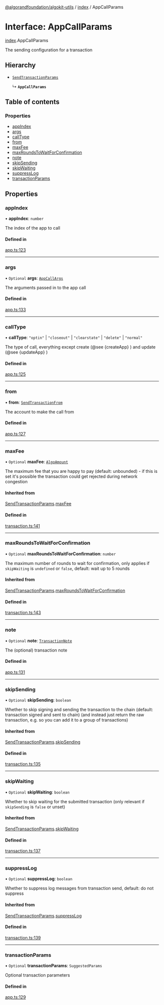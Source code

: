 [@algorandfoundation/algokit-utils](../README.md) / [index](../modules/index.md) / AppCallParams

# Interface: AppCallParams

[index](../modules/index.md).AppCallParams

The sending configuration for a transaction

## Hierarchy

- [`SendTransactionParams`](index.SendTransactionParams.md)

  ↳ **`AppCallParams`**

## Table of contents

### Properties

- [appIndex](index.AppCallParams.md#appindex)
- [args](index.AppCallParams.md#args)
- [callType](index.AppCallParams.md#calltype)
- [from](index.AppCallParams.md#from)
- [maxFee](index.AppCallParams.md#maxfee)
- [maxRoundsToWaitForConfirmation](index.AppCallParams.md#maxroundstowaitforconfirmation)
- [note](index.AppCallParams.md#note)
- [skipSending](index.AppCallParams.md#skipsending)
- [skipWaiting](index.AppCallParams.md#skipwaiting)
- [suppressLog](index.AppCallParams.md#suppresslog)
- [transactionParams](index.AppCallParams.md#transactionparams)

## Properties

### appIndex

• **appIndex**: `number`

The index of the app to call

#### Defined in

[app.ts:123](https://github.com/algorandfoundation/algokit-utils-ts/blob/88a7c0f/src/app.ts#L123)

___

### args

• `Optional` **args**: [`AppCallArgs`](../modules/index.md#appcallargs)

The arguments passed in to the app call

#### Defined in

[app.ts:133](https://github.com/algorandfoundation/algokit-utils-ts/blob/88a7c0f/src/app.ts#L133)

___

### callType

• **callType**: ``"optin"`` \| ``"closeout"`` \| ``"clearstate"`` \| ``"delete"`` \| ``"normal"``

The type of call, everything except create (@see {createApp} ) and update (@see {updateApp} )

#### Defined in

[app.ts:125](https://github.com/algorandfoundation/algokit-utils-ts/blob/88a7c0f/src/app.ts#L125)

___

### from

• **from**: [`SendTransactionFrom`](../modules/index.md#sendtransactionfrom)

The account to make the call from

#### Defined in

[app.ts:127](https://github.com/algorandfoundation/algokit-utils-ts/blob/88a7c0f/src/app.ts#L127)

___

### maxFee

• `Optional` **maxFee**: [`AlgoAmount`](../classes/index.AlgoAmount.md)

The maximum fee that you are happy to pay (default: unbounded) - if this is set it's possible the transaction could get rejected during network congestion

#### Inherited from

[SendTransactionParams](index.SendTransactionParams.md).[maxFee](index.SendTransactionParams.md#maxfee)

#### Defined in

[transaction.ts:141](https://github.com/algorandfoundation/algokit-utils-ts/blob/88a7c0f/src/transaction.ts#L141)

___

### maxRoundsToWaitForConfirmation

• `Optional` **maxRoundsToWaitForConfirmation**: `number`

The maximum number of rounds to wait for confirmation, only applies if `skipWaiting` is `undefined` or `false`, default: wait up to 5 rounds

#### Inherited from

[SendTransactionParams](index.SendTransactionParams.md).[maxRoundsToWaitForConfirmation](index.SendTransactionParams.md#maxroundstowaitforconfirmation)

#### Defined in

[transaction.ts:143](https://github.com/algorandfoundation/algokit-utils-ts/blob/88a7c0f/src/transaction.ts#L143)

___

### note

• `Optional` **note**: [`TransactionNote`](../modules/index.md#transactionnote)

The (optional) transaction note

#### Defined in

[app.ts:131](https://github.com/algorandfoundation/algokit-utils-ts/blob/88a7c0f/src/app.ts#L131)

___

### skipSending

• `Optional` **skipSending**: `boolean`

Whether to skip signing and sending the transaction to the chain (default: transaction signed and sent to chain)
  (and instead just return the raw transaction, e.g. so you can add it to a group of transactions)

#### Inherited from

[SendTransactionParams](index.SendTransactionParams.md).[skipSending](index.SendTransactionParams.md#skipsending)

#### Defined in

[transaction.ts:135](https://github.com/algorandfoundation/algokit-utils-ts/blob/88a7c0f/src/transaction.ts#L135)

___

### skipWaiting

• `Optional` **skipWaiting**: `boolean`

Whether to skip waiting for the submitted transaction (only relevant if `skipSending` is `false` or unset)

#### Inherited from

[SendTransactionParams](index.SendTransactionParams.md).[skipWaiting](index.SendTransactionParams.md#skipwaiting)

#### Defined in

[transaction.ts:137](https://github.com/algorandfoundation/algokit-utils-ts/blob/88a7c0f/src/transaction.ts#L137)

___

### suppressLog

• `Optional` **suppressLog**: `boolean`

Whether to suppress log messages from transaction send, default: do not suppress

#### Inherited from

[SendTransactionParams](index.SendTransactionParams.md).[suppressLog](index.SendTransactionParams.md#suppresslog)

#### Defined in

[transaction.ts:139](https://github.com/algorandfoundation/algokit-utils-ts/blob/88a7c0f/src/transaction.ts#L139)

___

### transactionParams

• `Optional` **transactionParams**: `SuggestedParams`

Optional transaction parameters

#### Defined in

[app.ts:129](https://github.com/algorandfoundation/algokit-utils-ts/blob/88a7c0f/src/app.ts#L129)
